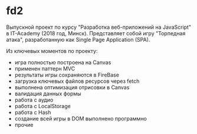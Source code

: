 # fd2
Выпускной проект по курсу "Разработка веб-приложений на JavaScript" в IT-Academy (2018 год, Минск). Представляет собой игру "Торпедная атака", разработанную как Single Page Application (SPA).

Из ключевых моментов по проекту:
- игра полностью построена на Canvas
- применен паттерн MVC
- результаты игры сохраняются в FireBase
- загрузка ключевых файлов ресурсов через fetch
- выполнена оптимизация отрисовки в Canvas
- валидация данных формы
- работа с аудио
- работа с LocalStorage
- работа с Hash
- создание всей игры в DOM выполнено программно
- прочие


    

